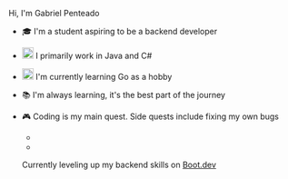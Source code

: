 Hi, I'm Gabriel Penteado  

- 🎓 I'm a student aspiring to be a backend developer  
- <img src="https://slackmojis.com/emojis/64616-java3/download" width="20"/> I primarily work in Java and C#  
- <img src="https://slackmojis.com/emojis/291-golang/download" width="20"/> I'm currently learning Go as a hobby    
- 📚 I'm always learning, it's the best part of the journey
- 🎮 Coding is my main quest. Side quests include fixing my own bugs

  -
  -
  Currently leveling up my backend skills on [Boot.dev](https://www.boot.dev/u/penteadogabriel)

<!--
**Gabriel-Penteadoo/Gabriel-Penteadoo** is a ✨ _special_ ✨ repository because its `README.md` (this file) appears on your GitHub profile.

Here are some ideas to get you started:

- 🔭 I’m currently working on ...
- 🌱 I’m currently learning ...
- 👯 I’m looking to collaborate on ...
- 🤔 I’m looking for help with ...
- 💬 Ask me about ...
- 📫 How to reach me: ...
- 😄 Pronouns: ...
- ⚡ Fun fact: ...
-->
